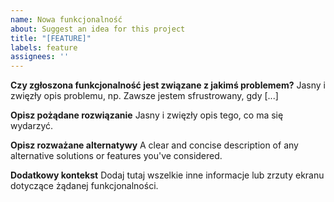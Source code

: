 ```yaml
---
name: Nowa funkcjonalność
about: Suggest an idea for this project
title: "[FEATURE]"
labels: feature
assignees: ''
---
```


**Czy zgłoszona funkcjonalność jest związane z jakimś problemem?**
Jasny i zwięzły opis problemu, np. Zawsze jestem sfrustrowany, gdy [...]

**Opisz pożądane rozwiązanie**
Jasny i zwięzły opis tego, co ma się wydarzyć.

**Opisz rozważane alternatywy**
A clear and concise description of any alternative solutions or features you've considered.

**Dodatkowy kontekst**
Dodaj tutaj wszelkie inne informacje lub zrzuty ekranu dotyczące żądanej funkcjonalności.


